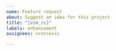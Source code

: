 ```yaml
---
name: Feature request
about: Suggest an idea for this project
title: "[vim_rc]"
labels: enhancement
assignees: vroncevic

---
```



